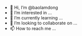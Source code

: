- 👋 Hi, I’m @baolamdong
- 👀 I’m interested in ...
- 🌱 I’m currently learning ...
- 💞️ I’m looking to collaborate on ...
- 📫 How to reach me ...

<!---
baolamdong/baolamdong is a ✨ special ✨ repository because its `README.md` (this file) appears on your GitHub profile.
You can click the Preview link to take a look at your changes.
--->

